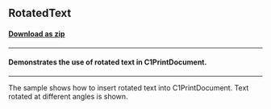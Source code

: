 ## RotatedText
#### [Download as zip](https://grapecity.github.io/DownGit/#/home?url=https://github.com/GrapeCity/ComponentOne-WinForms-Samples/tree/master/Core\PrintDocument\CS\RotatedText)
____
#### Demonstrates the use of rotated text in C1PrintDocument.
____
The sample shows how to insert rotated text into C1PrintDocument. Text rotated at different angles is shown. 